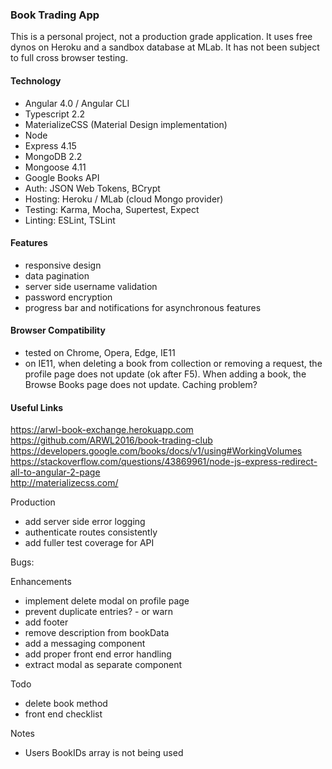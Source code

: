 ### Book Trading App

This is a personal project, not a production grade application. It uses free dynos on Heroku and a sandbox database at MLab. It has not been subject to full cross browser testing. 

#### Technology 
- Angular 4.0 / Angular CLI
- Typescript 2.2 
- MaterializeCSS (Material Design implementation)
- Node
- Express 4.15
- MongoDB 2.2 
- Mongoose 4.11 
- Google Books API
- Auth: JSON Web Tokens, BCrypt
- Hosting: Heroku / MLab (cloud Mongo provider)
- Testing: Karma, Mocha, Supertest, Expect
- Linting: ESLint, TSLint

#### Features 
- responsive design
- data pagination
- server side username validation
- password encryption
- progress bar and notifications for asynchronous features

#### Browser Compatibility 
- tested on Chrome, Opera, Edge, IE11
- on IE11, when deleting a book from collection or removing a request, the profile page does not update (ok after F5). When adding a book, the Browse Books page does not update. Caching problem? 

#### Useful Links
https://arwl-book-exchange.herokuapp.com 
https://github.com/ARWL2016/book-trading-club 
https://developers.google.com/books/docs/v1/using#WorkingVolumes  
https://stackoverflow.com/questions/43869961/node-js-express-redirect-all-to-angular-2-page  
http://materializecss.com/ 

Production
- add server side error logging
- authenticate routes consistently
- add fuller test coverage for API

Bugs: 


Enhancements
- implement delete modal on profile page
- prevent duplicate entries? - or warn
- add footer
- remove description from bookData
- add a messaging component
- add proper front end error handling
- extract modal as separate component

Todo 
- delete book method
- front end checklist


Notes 
- Users BookIDs array is not being used













